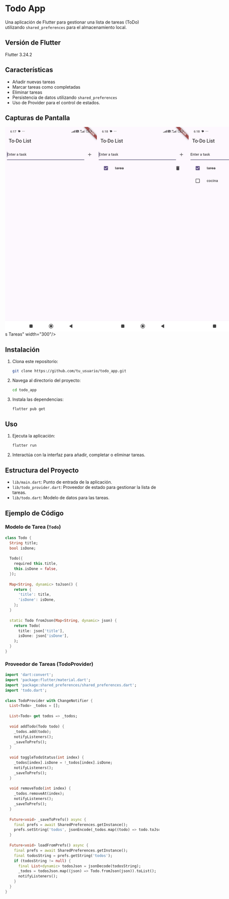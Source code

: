 # Todo App

Una aplicación de Flutter para gestionar una lista de tareas (ToDo) utilizando `shared_preferences` para el almacenamiento local.

## Versión de Flutter 
Flutter 3.24.2 

## Características

- Añadir nuevas tareas
- Marcar tareas como completadas
- Eliminar tareas
- Persistencia de datos utilizando `shared_preferences`
- Uso de Provider para el control de estados.

## Capturas de Pantalla
<div style="display: flex; justify-content: space-around;">
  <img src="assets/Vacia.jpeg" alt="Vacia" width="300"/>
  <img src="assets/terminada.jpeg" alt="Terminada" width="300"/>
  <img src="assets/dos.jpeg" alt="Dos Tareas" width="300"/>
</div>s Tareas" width="300"/>

## Instalación

1. Clona este repositorio:
    ```sh
    git clone https://github.com/tu_usuario/todo_app.git
    ```
2. Navega al directorio del proyecto:
    ```sh
    cd todo_app
    ```
3. Instala las dependencias:
    ```sh
    flutter pub get
    ```

## Uso

1. Ejecuta la aplicación:
    ```sh
    flutter run
    ```

2. Interactúa con la interfaz para añadir, completar o eliminar tareas.

## Estructura del Proyecto

- `lib/main.dart`: Punto de entrada de la aplicación.
- `lib/todo_provider.dart`: Proveedor de estado para gestionar la lista de tareas.
- `lib/todo.dart`: Modelo de datos para las tareas.

## Ejemplo de Código

### Modelo de Tarea (`Todo`)

```dart
class Todo {
  String title;
  bool isDone;

  Todo({
    required this.title,
    this.isDone = false,
  });

  Map<String, dynamic> toJson() {
    return {
      'title': title,
      'isDone': isDone,
    };
  }

  static Todo fromJson(Map<String, dynamic> json) {
    return Todo(
      title: json['title'],
      isDone: json['isDone'],
    );
  }
}
```

### Proveedor de Tareas (TodoProvider)

```dart
import 'dart:convert';
import 'package:flutter/material.dart';
import 'package:shared_preferences/shared_preferences.dart';
import 'todo.dart';

class TodoProvider with ChangeNotifier {
  List<Todo> _todos = [];

  List<Todo> get todos => _todos;

  void addTodo(Todo todo) {
    _todos.add(todo);
    notifyListeners();
    _saveToPrefs();
  }

  void toggleTodoStatus(int index) {
    _todos[index].isDone = !_todos[index].isDone;
    notifyListeners();
    _saveToPrefs();
  }

  void removeTodo(int index) {
    _todos.removeAt(index);
    notifyListeners();
    _saveToPrefs();
  }

  Future<void> _saveToPrefs() async {
    final prefs = await SharedPreferences.getInstance();
    prefs.setString('todos', jsonEncode(_todos.map((todo) => todo.toJson()).toList()));
  }

  Future<void> loadFromPrefs() async {
    final prefs = await SharedPreferences.getInstance();
    final todosString = prefs.getString('todos');
    if (todosString != null) {
      final List<dynamic> todosJson = jsonDecode(todosString);
      _todos = todosJson.map((json) => Todo.fromJson(json)).toList();
      notifyListeners();
    }
  }
}
```